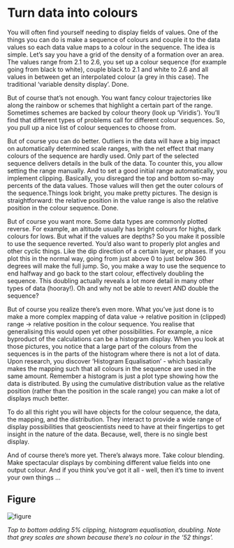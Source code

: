 # Turn data into colours

You will often find yourself needing to display fields of values. One of the things you can do is make a sequence of colours and couple it to the data values so each data value maps to a colour in the sequence. The idea is simple. Let’s say you have a grid of the density of a formation over an area. The values range from 2.1 to 2.6, you set up a colour sequence (for example going from black to white), couple black to 2.1 and white to 2.6 and all values in between get an interpolated colour (a grey in this case). The traditional ‘variable density display’. Done.
 
But of course that’s not enough. You want fancy colour trajectories like along the rainbow or schemes that highlight a certain part of the range. Sometimes schemes are backed by colour theory (look up ‘Viridis’). You’ll find that different types of problems call for different colour sequences. So, you pull up a nice list of colour sequences to choose from.
 
But of course you can do better. Outliers in the data will have a big impact on automatically determined scale ranges, with the net effect that many colours of the sequence are hardly used. Only part of the selected sequence delivers details in the bulk of the data. To counter this, you allow setting the range manually. And to set a good initial range automatically, you implement clipping. Basically, you disregard the top and bottom so-may percents of the data values. Those values will then get the outer colours of the sequence.Things look bright, you make pretty pictures. The design is straightforward: the relative position in the value range is also the relative position in the colour sequence. Done.
 
But of course you want more. Some data types are commonly plotted reverse. For example, an altitude usually has bright colours for highs, dark colours for lows. But what if the values are depths? So you make it possible to use the sequence reverted. You’d also want to properly plot angles and other cyclic things. Like the dip direction of a certain layer, or phases. If you plot this in the normal way, going from just above 0 to just below 360 degrees will make the full jump. So, you make a way to use the sequence to end halfway and go back to the start colour, effectively doubling the sequence. This doubling actually reveals a lot more detail in many other types of data (hooray!). Oh and why not be able to revert AND double the sequence?
 
But of course you realize there’s even more. What you’ve just done is to make a more complex  mapping of data value -> relative position in (clipped) range -> relative position in the colour sequence. You realise that generalising this would open yet other possibilities. For example, a nice byproduct of the calculations can be a histogram display. When you look at those pictures, you notice that a large part of the colours from the sequences is in the parts of the histogram where there is not a lot of data. Upon research, you discover ‘Histogram Equalisation’ - which basically makes the mapping such that all colours in the sequence are used in the same amount. Remember a histogram is just a plot type showing how the data is distributed. By using the cumulative distribution value as the relative position (rather than the position in the scale range) you can make a lot of displays much better.
 
To do all this right you will have objects for the colour sequence, the data, the mapping, and the distribution. They interact to provide a wide range of display possibilities that geoscientists need to have at their fingertips to get insight in the nature of the data. Because, well, there is no single best display.

And of course there’s more yet. There’s always more. Take colour blending. Make spectacular displays by combining different value fields into one output colour. And if you think you’ve got it all - well, then it’s time to invent your own things ...

## Figure

![figure](bril_figure.png)

_Top to bottom adding 5% clipping, histogram equalisation, doubling.
Note that grey scales are shown because there’s no colour in the ‘52 things’._
